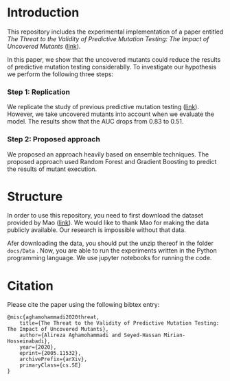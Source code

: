 # Introduction

This repository includes the experimental implementation of a paper entitled
*The Threat to the Validity of Predictive Mutation Testing: The Impact of Uncovered Mutants* ([link](https://arxiv.org/abs/2005.11532)).

In this paper, we show that the uncovered mutants could reduce the results of predictive mutation testing considerablly. To investigate 
our hypothesis we perform the following three steps:

### Step 1: Replication
We replicate the study of previous predictive mutation testing ([link](https://github.com/SElab2019/ExtPMT)). However, we take uncovered mutants
into account when we evaluate the model. The results show that the AUC drops from 0.83 to 0.51.

### Step 2: Proposed approach

We proposed an approach heavily based on ensemble techniques. The proposed approach used Random Forest and Gradient Boosting to predict
the results of mutant execution.


# Structure

In order to use this repository, you need to first download the dataset provided by Mao ([link](https://github.com/SElab2019/ExtPMT)). We would
like to thank Mao for making the data publicly available. Our research is impossible without that data. 

Afer downloading the data, you should put the unzip thereof in the folder ```docs/Data``` . Now, you are able to run the experiments
written in the Python programming language. We use jupyter notebooks for running the code.


# Citation

Please cite the paper using the following bibtex entry:

```
@misc{aghamohammadi2020threat,
    title={The Threat to the Validity of Predictive Mutation Testing: The Impact of Uncovered Mutants},
    author={Alireza Aghamohammadi and Seyed-Hassan Mirian-Hosseinabadi},
    year={2020},
    eprint={2005.11532},
    archivePrefix={arXiv},
    primaryClass={cs.SE}
}
```
